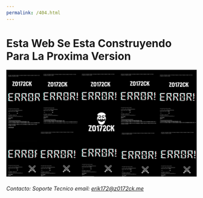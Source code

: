 ```yaml
---
permalink: /404.html
---
```

# Esta Web Se Esta Construyendo Para La Proxima Version

![z0172ck](Images/fond_default.png)

###### Contacto: Soporte Tecnico email: erik172@z0172ck.me
